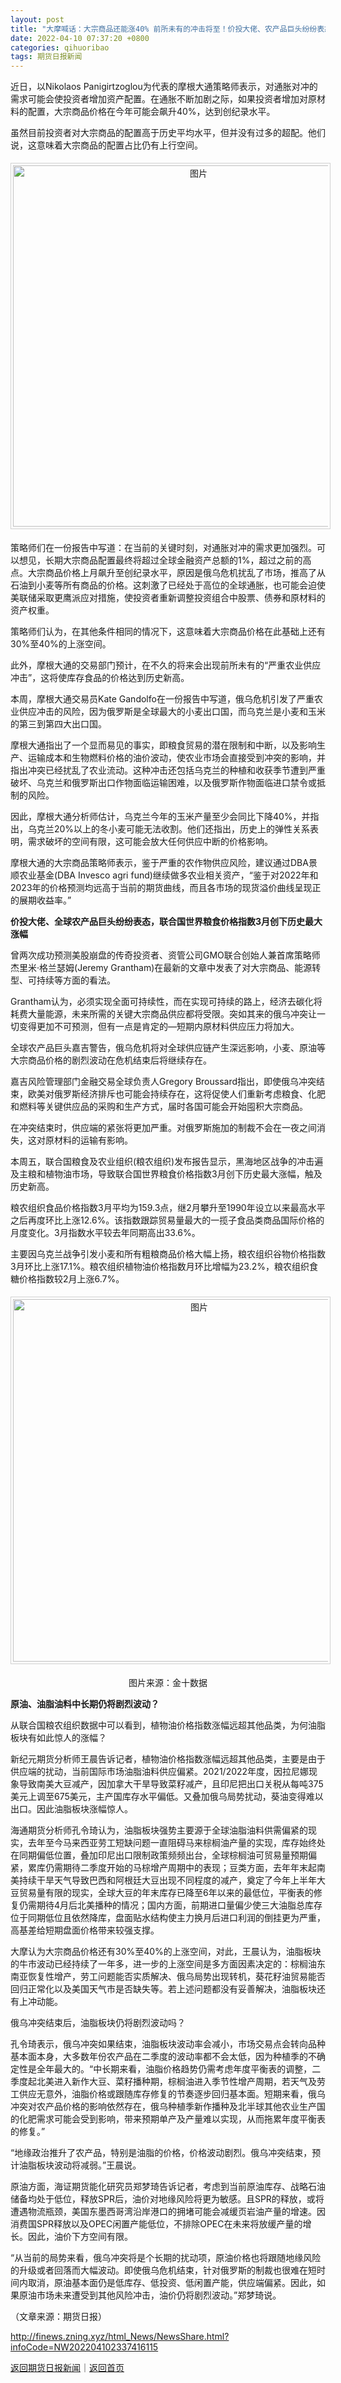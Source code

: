 ```yaml
---
layout: post
title: "大摩喊话：大宗商品还能涨40% 前所未有的冲击将至！价投大佬、农产品巨头纷纷表态"
date: 2022-04-10 07:37:20 +0800
categories: qihuoribao
tags: 期货日报新闻
---
```

<p>近日，以Nikolaos Panigirtzoglou为代表的摩根大通策略师表示，对通胀对冲的需求可能会使投资者增加资产配置。在通胀不断加剧之际，如果投资者增加对原材料的配置，大宗商品价格在今年可能会飙升40%，达到创纪录水平。</p><p>虽然目前投资者对大宗商品的配置高于历史平均水平，但并没有过多的超配。他们说，这意味着大宗商品的配置占比仍有上行空间。</p><center><img src="https://dfscdn.dfcfw.com/download/D25464418335861020589_w666h583.jpg" alt="图片" width="578" style="border:#d1d1d1 1px solid;padding:3px;margin:5px 0;" /></center><p>策略师们在一份报告中写道：在当前的关键时刻，对通胀对冲的需求更加强烈。可以想见，长期大宗商品配置最终将超过全球金融资产总额的1%，超过之前的高点。大宗商品价格上月飙升至创纪录水平，原因是俄乌危机扰乱了市场，推高了从石油到小麦等所有商品的价格。这刺激了已经处于高位的全球通胀，也可能会迫使美联储采取更鹰派应对措施，使投资者重新调整投资组合中股票、债券和原材料的资产权重。</p><p>策略师们认为，在其他条件相同的情况下，这意味着大宗商品价格在此基础上还有30%至40%的上涨空间。</p><p>此外，摩根大通的交易部门预计，在不久的将来会出现前所未有的“严重农业供应冲击”，这将使库存食品的价格达到历史新高。</p><p>本周，摩根大通交易员Kate Gandolfo在一份报告中写道，俄乌危机引发了严重农业供应冲击的风险，因为俄罗斯是全球最大的小麦出口国，而乌克兰是小麦和玉米的第三到第四大出口国。</p><p>摩根大通指出了一个显而易见的事实，即粮食贸易的潜在限制和中断，以及影响生产、运输成本和生物燃料价格的油价波动，使农业市场会直接受到冲突的影响，并指出冲突已经扰乱了农业流动。这种冲击还包括乌克兰的种植和收获季节遭到严重破坏、乌克兰和俄罗斯出口作物面临运输困难，以及俄罗斯作物面临进口禁令或抵制的风险。</p><p>因此，摩根大通分析师估计，乌克兰今年的玉米产量至少会同比下降40%，并指出，乌克兰20%以上的冬小麦可能无法收割。他们还指出，历史上的弹性关系表明，需求破坏的空间有限，这可能会放大任何供应中断的价格影响。</p><p>摩根大通的大宗商品策略师表示，鉴于严重的农作物供应风险，建议通过DBA景顺农业基金(DBA Invesco agri fund)继续做多农业相关资产，“鉴于对2022年和2023年的价格预测均远高于当前的期货曲线，而且各市场的现货溢价曲线呈现正的展期收益率。”</p><p><strong>价投大佬、全球农产品巨头纷纷表态，联合国世界粮食价格指数3月创下历史最大涨幅</strong></p><p>曾两次成功预测美股崩盘的传奇投资者、资管公司GMO联合创始人兼首席策略师杰里米·格兰瑟姆(Jeremy Grantham)在最新的文章中发表了对大宗商品、能源转型、可持续等方面的看法。</p><p>Grantham认为，必须实现全面可持续性，而在实现可持续的路上，经济去碳化将耗费大量能源，未来所需的关键大宗商品供应都将受限。突如其来的俄乌冲突让一切变得更加不可预测，但有一点是肯定的—短期内原材料供应压力将加大。</p><p>全球农产品巨头嘉吉警告，俄乌危机将对全球供应链产生深远影响，小麦、原油等大宗商品价格的剧烈波动在危机结束后将继续存在。</p><p>嘉吉风险管理部门金融交易全球负责人Gregory Broussard指出，即使俄乌冲突结束，欧美对俄罗斯经济排斥也可能会持续存在，这将促使人们重新考虑粮食、化肥和燃料等关键供应品的采购和生产方式，届时各国可能会开始囤积大宗商品。</p><p>在冲突结束时，供应端的紧张将更加严重。对俄罗斯施加的制裁不会在一夜之间消失，这对原材料的运输有影响。</p><p>本周五，联合国粮食及农业组织(粮农组织)发布报告显示，黑海地区战争的冲击遍及主粮和植物油市场，导致联合国世界粮食价格指数3月创下历史最大涨幅，触及历史新高。</p><p>粮农组织食品价格指数3月平均为159.3点，继2月攀升至1990年设立以来最高水平之后再度环比上涨12.6%。该指数跟踪贸易量最大的一揽子食品类商品国际价格的月度变化。3月指数水平较去年同期高出33.6%。</p><p>主要因乌克兰战争引发小麦和所有粗粮商品价格大幅上扬，粮农组织谷物价格指数3月环比上涨17.1%。粮农组织植物油价格指数月环比增幅为23.2%，粮农组织食糖价格指数较2月上涨6.7%。</p><center><img src="https://dfscdn.dfcfw.com/download/D25428427127787557129_w1080h554.jpg" alt="图片" width="580" style="border:#d1d1d1 1px solid;padding:3px;margin:5px 0;" /></center><p style="text-align:center;">图片来源：金十数据</p><p><strong>原油、油脂油料中长期仍将剧烈波动？</strong></p><p>从联合国粮农组织数据中可以看到，植物油价格指数涨幅远超其他品类，为何油脂板块有如此惊人的涨幅？</p><p>新纪元期货分析师王晨告诉记者，植物油价格指数涨幅远超其他品类，主要是由于供应端的扰动，当前国际市场油脂油料供应偏紧。2021/2022年度，因拉尼娜现象导致南美大豆减产，因加拿大干旱导致菜籽减产，且印尼把出口关税从每吨375美元上调至675美元，主产国库存水平偏低。又叠加俄乌局势扰动，葵油变得难以出口。因此油脂板块涨幅惊人。</p><p>海通期货分析师孔令琦认为，油脂板块强势主要源于全球油脂油料供需偏紧的现实，去年至今马来西亚劳工短缺问题一直阻碍马来棕榈油产量的实现，库存始终处在同期偏低位置，叠加印尼出口限制政策频频出台，全球棕榈油可贸易量预期偏紧，累库仍需期待二季度开始的马棕增产周期中的表现；豆类方面，去年年末起南美持续干旱天气导致巴西和阿根廷大豆出现不同程度的减产，奠定了今年上半年大豆贸易量有限的现实，全球大豆的年末库存已降至6年以来的最低位，平衡表的修复仍需期待4月后北美播种的情况；国内方面，前期进口量偏少使三大油脂总库存位于同期低位且依然降库，盘面贴水结构使主力换月后进口利润的倒挂更为严重，高基差给短期盘面价格带来较强支撑。</p><p>大摩认为大宗商品价格还有30%至40%的上涨空间，对此，王晨认为，油脂板块的牛市波动已经持续了一年多，进一步的上涨空间是多方面因素决定的：棕榈油东南亚恢复性增产，劳工问题能否实质解决、俄乌局势出现转机，葵花籽油贸易能否回归正常化以及美国天气市是否缺失等。若上述问题都没有妥善解决，油脂板块还有上冲动能。</p><p>俄乌冲突结束后，油脂板块仍将剧烈波动吗？</p><p>孔令琦表示，俄乌冲突如果结束，油脂板块波动率会减小，市场交易点会转向品种基本面本身，大多数年份农产品在二季度的波动率都不会太低，因为种植季的不确定性是全年最大的。“中长期来看，油脂价格趋势仍需考虑年度平衡表的调整，二季度起北美进入新作大豆、菜籽播种期，棕榈油进入季节性增产周期，若天气及劳工供应无意外，油脂价格或跟随库存修复的节奏逐步回归基本面。短期来看，俄乌冲突对农产品价格的影响依然存在，俄乌种植季新作播种及北半球其他农业生产国的化肥需求可能会受到影响，带来预期单产及产量难以实现，从而拖累年度平衡表的修复。”</p><p>“地缘政治推升了农产品，特别是油脂的价格，价格波动剧烈。俄乌冲突结束，预计油脂板块波动将减弱。”王晨说。</p><p>原油方面，海证期货能化研究员郑梦琦告诉记者，考虑到当前原油库存、战略石油储备均处于低位，释放SPR后，油价对地缘风险将更为敏感。且SPR的释放，或将遭遇物流瓶颈，美国东墨西哥湾沿岸港口的拥堵可能会减缓页岩油产量的增速。因消费国SPR释放以及OPEC闲置产能低位，不排除OPEC在未来将放缓产量的增长。因此，油价下方空间有限。</p><p>“从当前的局势来看，俄乌冲突将是个长期的扰动项，原油价格也将跟随地缘风险的升级或者回落而大幅波动。即使俄乌危机结束，针对俄罗斯的制裁也很难在短时间内取消，原油基本面仍是低库存、低投资、低闲置产能，供应端偏紧。因此，如果原油市场未来遭受到其他风险冲击，油价仍将剧烈波动。”郑梦琦说。</p><p class="em_media">（文章来源：期货日报）</p>

<http://finews.zning.xyz/html_News/NewsShare.html?infoCode=NW202204102337416115>

[返回期货日报新闻](//finews.withounder.com/category/qihuoribao.html)｜[返回首页](//finews.withounder.com/)